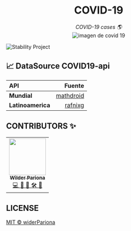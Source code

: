 <h1 align="center">COVID-19</h1>

<p align="center">
  <em>
    COVID-19 cases 🌎 
  </em>
  <br/>
  <img src="https://i.ibb.co/7QpKsCX/image.png" alt="imagen de covid 19">

![Stability Project][stability-image]

## 📈 DataSource COVID19-api

| API               |                                                           Fuente |
| :---------------- | ---------------------------------------------------------------: |
| **Mundial**       |           [mathdroid](https://github.com/mathdroid/covid-19-api) |
| **Latinoamerica** | [rafnixg](https://github.com/rafnixg/covid-19_latinoamerica_api) |

## CONTRIBUTORS ✨

<table>
  <tr>
    <td align="center">
      <a href="https://github.com/wilderPariona">
      <img src="https://avatars3.githubusercontent.com/u/46570334?s=460&u=f4431e9164f5d719945b16feb676ddc2a7d9666c&v=4" width="100px;" alt=""/><br /><sub><b>
      Wilder Pariona
      </b></sub></a>
      <br />
      <a href="https://github.com/wilderPariona/devVideos/commits?author=wilderPariona" title="Code">
      💻
      </a> 
      <a href="#design-wilderPariona" title="Design">
      🎨
      </a> 
      <a href="https://github.com/wilderPariona/devVideos/commits?author=wilderPariona" title="Documentation">
      📖
      </a> 
      <a href="#infra-wilderPariona" title="Infrastructure (Hosting, Build-Tools, etc)">
      🛠️
      </a> 
      <a href="#maintenance-wilderPariona" title="Maintenance">
      🚧
      </a> 
    </td>
  </tr>
</table>

## LICENSE

[MIT ](LICENSE) [©️ widerPariona](http://github.com/wilderPariona)

[stability-image]: https://img.shields.io/badge/stability-work_in_progress-lightgrey.svg
